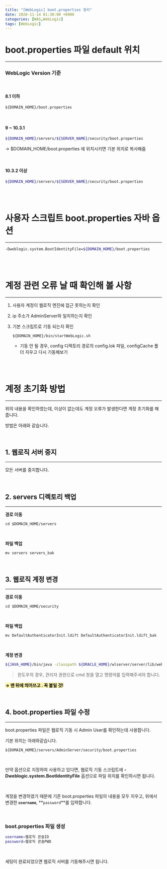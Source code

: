 ```yaml
---
title: "[WebLogic] boot.properties 정리"
date: 2020-11-14 01:30:00 +0900
categories: [WAS,WebLogic]
tags: [WebLogic]
---
```


# **boot.properties 파일 default 위치**

---

### **WebLogic Version 기준**

<br/>

#### **8.1 이하**

```shell
${DOMAIN_HOME}/boot.properties
```

<br/>

#### **9 ~ 10.3.1**

```sh
${DOMAIN_HOME}/servers/${SERVER_NAME}/security/boot.properties
```

→ $DOMAIN_HOME/boot.properties 에 위치시키면 기본 위치로 복사해줌

<br/>

#### **10.3.2 이상**

```sh
${DOMAIN_HOME}/servers/${SERVER_NAME}/security/boot.properties  
```



<br/>

<br/>

# **사용자 스크립트 boot.properties 자바 옵션**

---

```sh
-Dweblogic.system.BootIdentityFile=${DOMAIN_HOME}/boot.properties
```

  

<br/>

<br/>

# **계정 관련 오류 날 때 확인해 볼 사항**

---

1. 사용자 계정이 웹로직 엔진에 접근 못하는지 확인

2. ip 주소가 AdminServer와 일치하는지 확인

3. 기본 스크립트로 기동 되는지 확인 
   
   ```shell
   ${DOMAIN_HOME}/bin/startWebLogic.sh
   ```
   
   - 기동 안 될 경우, config 디렉토리 경로의 config.lok 파일, configCache 폴더 지우고 다시 기동해보기

  <br/>

<br/>

# **계정 초기화 방법**

---

위의 내용을 확인하였는데, 이상이 없는데도 계정 오류가 발생한다면 계정 초기화를 해줍니다.

방법은 아래와 같습니다.

<br/>

## **1. 웹로직 서버 중지**

---



모든 서버를 중지합니다. 

<br/>



## **2. servers 디렉토리 백업**

---



**경로 이동**

```shell
cd $DOMAIN_HOME/servers 
```

<br/>

**파일 백업**

```shell
mv servers servers_bak
```



<br/>

## **3. 웹로직 계정 변경**

---



**경로 이동**

```shell
cd $DOMAIN_HOME/security
```

<br/>

**파일 백업**

```shell
mv DefaultAuthenticatorInit.ldift DefaultAuthenticatorInit.ldift_bak
```



<br/>

**계정 변경**


```sh
${JAVA_HOME}/bin/java -classpath ${ORACLE_HOME}/wlserver/server/lib/weblogic.jar weblogic.security.utils.AdminAccount [웹로직 콘솔ID] [웹로직 콘솔PWD] .
```

> 윈도우의 경우, 관리자 권한으로 cmd 창을 열고 명령어를 입력해주셔야 합니다.

**<mark style="background-color: #fff5b1"> → 맨 뒤에 띄어쓰고 . 꼭 붙일 것!</mark>**



<br/>

## **4. boot.properties 파일 수정**

---



boot.properties 파일은 웹로직 기동 시 Admin User를 확인하는데 사용합니다.

기본 위치는 아래와같습니다.

```shell
${DOMAIN_HOME}/servers/AdminServer/security/boot.properties
```

<br/>

만약 옵션으로 지정하여 사용하고 있다면, 웹로직 기동 스크립트에 **-Dweblogic.system.BootIdentityFile** 옵션으로 파일 위치를 확인하시면 됩니다.

<br/>



계정을 변경하였기 때문에 기존 boot.properties 파일의 내용을 모두 지우고, 위에서 변경한 **`username`**, **`password`**를 입력합니다.  

<br/>

### **boot.properties 파일 생성**

```sh
username=웹로직 콘솔ID
password=웹로직 콘솔PWD
```

 <br/>

세팅이 완료되었으면 웹로직 서버를 기동해주시면 됩니다.

